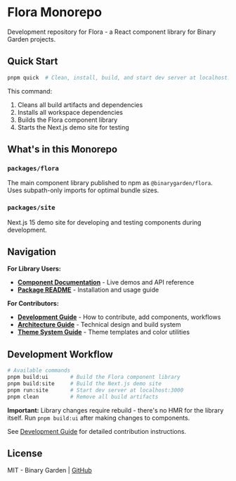 # Flora Monorepo

Development repository for Flora - a React component library for Binary Garden projects.

## Quick Start

```bash
pnpm quick  # Clean, install, build, and start dev server at localhost:3000
```

This command:

1. Cleans all build artifacts and dependencies
2. Installs all workspace dependencies
3. Builds the Flora component library
4. Starts the Next.js demo site for testing

## What's in this Monorepo

### `packages/flora`

The main component library published to npm as `@binarygarden/flora`. Uses subpath-only imports for optimal bundle sizes.

### `packages/site`

Next.js 15 demo site for developing and testing components during development.

## Navigation

**For Library Users:**

- **[Component Documentation](https://bgflora.app/components)** - Live demos and API reference
- **[Package README](packages/flora/README.md)** - Installation and usage guide

**For Contributors:**

- **[Development Guide](docs/DEVELOPMENT.md)** - How to contribute, add components, workflows
- **[Architecture Guide](docs/ARCHITECTURE.md)** - Technical design and build system
- **[Theme System Guide](docs/THEME_SYSTEM.md)** - Theme templates and color utilities

## Development Workflow

```bash
# Available commands
pnpm build:ui       # Build the Flora component library
pnpm build:site     # Build the Next.js demo site
pnpm run:site       # Start dev server at localhost:3000
pnpm clean          # Remove all build artifacts
```

**Important:** Library changes require rebuild - there's no HMR for the library itself. Run `pnpm build:ui` after making changes to components.

See [Development Guide](docs/DEVELOPMENT.md) for detailed contribution instructions.

## License

MIT - Binary Garden | [GitHub](https://github.com/thebinarygarden/flora)
